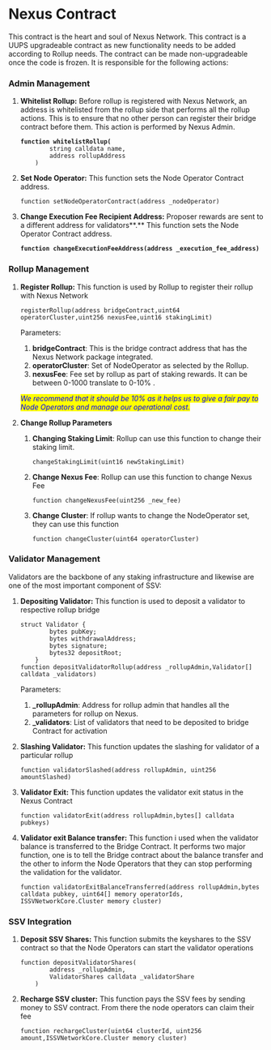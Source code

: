 # Nexus Contract

This contract is the heart and soul of Nexus Network. This contract is a UUPS upgradeable contract as new functionality needs to be added according to Rollup needs. The contract can be made non-upgradeable once the code is frozen. It is responsible for the following actions:

### Admin Management

1.  **Whitelist Rollup:** Before rollup is registered with Nexus Network, an address is whitelisted from the rollup side that performs all the rollup actions. This is to ensure that no other person can register their bridge contract before them. This action is performed by Nexus Admin.

    <pre class="language-solidity"><code class="lang-solidity"><strong>function whitelistRollup(
    </strong>        string calldata name,
            address rollupAddress
        )
    </code></pre>
2.  **Set Node Operator:** This function sets the Node Operator Contract address.

    ```solidity
    function setNodeOperatorContract(address _nodeOperator)
    ```


3.  **Change Execution Fee Recipient Address:** Proposer rewards are sent to a different address for validators**.** This function sets the Node Operator Contract address.

    <pre class="language-solidity"><code class="lang-solidity"><strong>function changeExecutionFeeAddress(address _execution_fee_address)
    </strong></code></pre>

### Rollup Management

1.  **Register Rollup:** This function is used by Rollup to register their rollup with Nexus Network

    ```solidity
    registerRollup(address bridgeContract,uint64 operatorCluster,uint256 nexusFee,uint16 stakingLimit)
    ```

    Parameters:

    1. **bridgeContract**: This is the bridge contract address that has the Nexus Network package integrated.&#x20;
    2. **operatorCluster**: Set of NodeOperator as selected by the Rollup.
    3. **nexusFee**: Fee set by rollup as part of staking rewards. It can be between 0-1000 translate to 0-10% .&#x20;

    _<mark style="color:blue;">We recommend that it should be 10% as it helps us to give a fair pay to Node Operators and manage our operational cost.</mark>_
2. **Change Rollup Parameters**
   1.  **Changing Staking Limit**: Rollup can use this function to change their staking limit.

       ```solidity
       changeStakingLimit(uint16 newStakingLimit)
       ```
   2.  **Change Nexus Fee**: Rollup can use this function to change Nexus Fee &#x20;

       ```solidity
       function changeNexusFee(uint256 _new_fee)
       ```
   3.  **Change Cluster**: If rollup wants to change the NodeOperator set, they can use this function

       ```solidity
       function changeCluster(uint64 operatorCluster)
       ```

### Validator Management

Validators are the backbone of any staking infrastructure and likewise are one of the most important component of SSV:

1.  **Depositing Validator:** This function is used to deposit a validator to respective rollup bridge

    ```solidity
    struct Validator {
            bytes pubKey;
            bytes withdrawalAddress;
            bytes signature;
            bytes32 depositRoot;
        }
    function depositValidatorRollup(address _rollupAdmin,Validator[] calldata _validators)
    ```

    Parameters:

    1. **\_rollupAdmin**: Address for rollup admin that handles all the parameters for rollup on Nexus.&#x20;
    2. **\_validators**: List of validators that need to be deposited to bridge Contract for activation
2.  **Slashing Validator:** This function updates the slashing for validator of a particular rollup

    ```solidity
    function validatorSlashed(address rollupAdmin, uint256 amountSlashed)
    ```
3.  **Validator Exit:** This function updates the validator exit status in the Nexus Contract

    ```solidity
    function validatorExit(address rollupAdmin,bytes[] calldata pubkeys)
    ```
4.  **Validator exit Balance transfer:** This function i used when the validator balance is transferred to the Bridge Contract. It performs two major function, one is to tell the Bridge contract about the balance transfer and the other to inform the Node Operators that they can stop performing the validation for the validator.

    ```solidity
    function validatorExitBalanceTransferred(address rollupAdmin,bytes calldata pubkey, uint64[] memory operatorIds, ISSVNetworkCore.Cluster memory cluster)
    ```



### SSV Integration

1.  **Deposit SSV Shares:** This function submits the keyshares to the SSV contract so that the Node Operators can start the validator operations

    ```solidity
    function depositValidatorShares(
            address _rollupAdmin,
            ValidatorShares calldata _validatorShare
        )
    ```
2.  **Recharge SSV cluster:** This function pays the SSV fees by sending money to SSV contract. From there the node operators can claim their fee

    ```solidity
    function rechargeCluster(uint64 clusterId, uint256 amount,ISSVNetworkCore.Cluster memory cluster)
    ```
